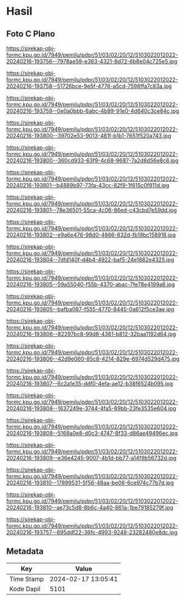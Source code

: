 # Hasil

## Foto C Plano

https://sirekap-obj-formc.kpu.go.id/7949/pemilu/pdpr/51/03/02/20/12/5103022012022-20240216-193756--7978ae59-e383-4321-8d72-6b8e04c725e5.jpg

https://sirekap-obj-formc.kpu.go.id/7949/pemilu/pdpr/51/03/02/20/12/5103022012022-20240216-193758--51726bce-9e5f-4776-a5cd-7598ffa7c83a.jpg

https://sirekap-obj-formc.kpu.go.id/7949/pemilu/pdpr/51/03/02/20/12/5103022012022-20240216-193759--0e0a0bbb-6abc-4b89-91e0-4d640c3ce84c.jpg

https://sirekap-obj-formc.kpu.go.id/7949/pemilu/pdpr/51/03/02/20/12/5103022012022-20240216-193800--39702e53-9013-481f-b1b1-7651f520a743.jpg

https://sirekap-obj-formc.kpu.go.id/7949/pemilu/pdpr/51/03/02/20/12/5103022012022-20240216-193800--360cd933-63f9-4c68-9687-7a2d8d56e8c6.jpg

https://sirekap-obj-formc.kpu.go.id/7949/pemilu/pdpr/51/03/02/20/12/5103022012022-20240216-193801--b4889b97-73fa-43cc-82f9-1f615c0f911d.jpg

https://sirekap-obj-formc.kpu.go.id/7949/pemilu/pdpr/51/03/02/20/12/5103022012022-20240216-193801--78e36501-55ca-4c06-86ed-c43cbd7e59dd.jpg

https://sirekap-obj-formc.kpu.go.id/7949/pemilu/pdpr/51/03/02/20/12/5103022012022-20240216-193802--e9a6e476-98d0-4866-832d-fb19bc158918.jpg

https://sirekap-obj-formc.kpu.go.id/7949/pemilu/pdpr/51/03/02/20/12/5103022012022-20240216-193804--7dfd140f-d4b4-4922-baf5-24e1882e4325.jpg

https://sirekap-obj-formc.kpu.go.id/7949/pemilu/pdpr/51/03/02/20/12/5103022012022-20240216-193805--59a55040-f55b-4370-abac-7fe78e4199a6.jpg

https://sirekap-obj-formc.kpu.go.id/7949/pemilu/pdpr/51/03/02/20/12/5103022012022-20240216-193805--bafba087-f555-4770-8445-0a612f5ce3ae.jpg

https://sirekap-obj-formc.kpu.go.id/7949/pemilu/pdpr/51/03/02/20/12/5103022012022-20240216-193806--82297bc8-99d8-4361-b812-32baa1192d64.jpg

https://sirekap-obj-formc.kpu.go.id/7949/pemilu/pdpr/51/03/02/20/12/5103022012022-20240216-193806--42d9e060-85c8-4214-829e-6974d529d475.jpg

https://sirekap-obj-formc.kpu.go.id/7949/pemilu/pdpr/51/03/02/20/12/5103022012022-20240216-193807--6c2a1e35-ddf0-4efa-ae12-b38f6524b095.jpg

https://sirekap-obj-formc.kpu.go.id/7949/pemilu/pdpr/51/03/02/20/12/5103022012022-20240216-193808--1637249e-3744-4fa5-89bb-23fe3535e604.jpg

https://sirekap-obj-formc.kpu.go.id/7949/pemilu/pdpr/51/03/02/20/12/5103022012022-20240216-193808--5168a0e8-d0c3-4747-8f33-d86ae49496ec.jpg

https://sirekap-obj-formc.kpu.go.id/7949/pemilu/pdpr/51/03/02/20/12/5103022012022-20240216-193809--e36e4245-9007-4b1d-bb77-a14f9b56732d.jpg

https://sirekap-obj-formc.kpu.go.id/7949/pemilu/pdpr/51/03/02/20/12/5103022012022-20240216-193810--17899531-5f56-48aa-be06-6ce974c77b7d.jpg

https://sirekap-obj-formc.kpu.go.id/7949/pemilu/pdpr/51/03/02/20/12/5103022012022-20240216-193810--ae73c5d8-8b6c-4a40-861a-1be79185279f.jpg

https://sirekap-obj-formc.kpu.go.id/7949/pemilu/pdpr/51/03/02/20/12/5103022012022-20240216-193757--695ddf22-36fc-4993-9248-23282480e8dc.jpg


## Metadata

| Key        | Value               |
| ---------- | ------------------- |
| Time Stamp | 2024-02-17 13:05:41 |
| Kode Dapil | 5101                |



